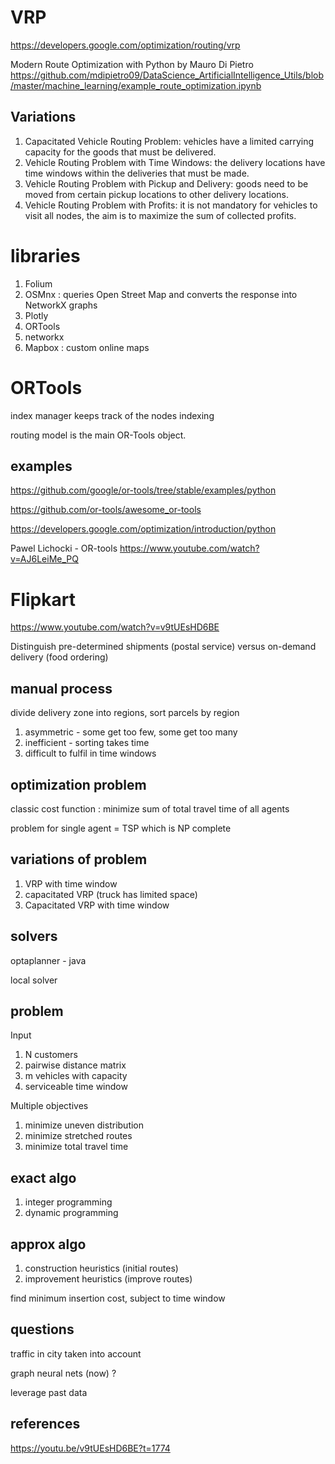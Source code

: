 
# VRP

https://developers.google.com/optimization/routing/vrp

Modern Route Optimization with Python by Mauro Di Pietro
https://github.com/mdipietro09/DataScience_ArtificialIntelligence_Utils/blob/master/machine_learning/example_route_optimization.ipynb

## Variations

1. Capacitated Vehicle Routing Problem: vehicles have a limited carrying capacity for the goods that must be delivered.
2. Vehicle Routing Problem with Time Windows: the delivery locations have time windows within the deliveries that must be made.
3. Vehicle Routing Problem with Pickup and Delivery: goods need to be moved from certain pickup locations to other delivery locations.
4. Vehicle Routing Problem with Profits: it is not mandatory for vehicles to visit all nodes, the aim is to maximize the sum of collected profits.

# libraries

1. Folium
2. OSMnx : queries Open Street Map and converts the response into NetworkX graphs
3. Plotly
4. ORTools
5. networkx
6. Mapbox : custom online maps

# ORTools

index manager  keeps track of the nodes indexing

routing model is the main OR-Tools object.

## examples

https://github.com/google/or-tools/tree/stable/examples/python

https://github.com/or-tools/awesome_or-tools

https://developers.google.com/optimization/introduction/python

Pawel Lichocki - OR-tools
https://www.youtube.com/watch?v=AJ6LeiMe_PQ

# Flipkart

https://www.youtube.com/watch?v=v9tUEsHD6BE

Distinguish pre-determined shipments (postal service)  versus on-demand delivery (food ordering)

## manual process

divide delivery zone into regions, sort parcels by region

1. asymmetric - some get too few, some get too many
2. inefficient - sorting takes time
3. difficult to fulfil in time windows

## optimization problem

classic cost function : minimize sum of total travel time of all agents

problem for single agent = TSP which is NP complete

## variations of problem

1. VRP with time window
2. capacitated VRP (truck has limited space)
3. Capacitated VRP with time window

## solvers

optaplanner - java

local solver

## problem

Input
1. N customers
2. pairwise distance matrix
3. m vehicles with capacity
4. serviceable time window

Multiple objectives
1. minimize uneven distribution
2. minimize stretched routes
3. minimize total travel time

## exact algo

1. integer programming
2. dynamic programming


## approx algo

1. construction heuristics (initial routes)
2. improvement heuristics (improve routes)

find minimum insertion cost, subject to time window

## questions

traffic in city taken into account

graph neural nets (now) ?

leverage past data



## references

https://youtu.be/v9tUEsHD6BE?t=1774




